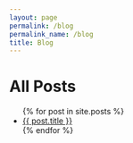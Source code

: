 ```yaml
---
layout: page
permalink: /blog
permalink_name: /blog
title: Blog
---
```


# All Posts

<ul>
  {% for post in site.posts %}
    <li>
      <a href="{{ post.url }}">{{ post.title }}</a>
    </li>
  {% endfor %}
</ul>
